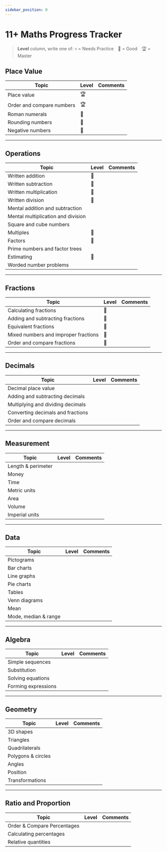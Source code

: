 ```yaml
---
sidebar_position: 0
---
```

# 11+ Maths Progress Tracker

> **Level** column, write one of: 💀 = Needs Practice 🙂 = Good 🏆 = Master  


## Place Value

| Topic | Level | Comments |
|---|---|---|
| Place value | 🏆 |  |
| Order and compare numbers | 🏆 |  |
| Roman numerals | 🙂 |  |
| Rounding numbers | 🙂 |  |
| Negative numbers | 🙂 |  |

---

## Operations

| Topic | Level | Comments |
|---|---|---|
| Written addition | 🙂 |  |
| Written subtraction | 🙂 |  |
| Written multiplication | 🙂 |  |
| Written division | 🙂 |  |
| Mental addition and subtraction |  |  |
| Mental multiplication and division |  |  |
| Square and cube numbers |  |  |
| Multiples | 🙂 |  |
| Factors | 🙂 |  |
| Prime numbers and factor trees |  |  |
| Estimating | 🙂 |  |
| Worded number problems |  |  |

---

## Fractions

| Topic | Level | Comments |
|---|---|---|
| Calculating fractions | 🙂 |  |
| Adding and subtracting fractions | 🙂 |  |
| Equivalent fractions | 🙂 |  |
| Mixed numbers and improper fractions | 🙂 |  |
| Order and compare fractions | 🙂 |  |

---

## Decimals

| Topic | Level | Comments |
|---|---|---|
| Decimal place value |  |  |
| Adding and subtracting decimals |  |  |
| Multiplying and dividing decimals |  |  |
| Converting decimals and fractions |  |  |
| Order and compare decimals |  |  |

---

## Measurement

| Topic | Level | Comments |
|---|---|---|
| Length & perimeter |  |  |
| Money |  |  |
| Time |  |  |
| Metric units |  |  |
| Area |  |  |
| Volume |  |  |
| Imperial units |  |  |

---

## Data

| Topic | Level | Comments |
|---|---|---|
| Pictograms |  |  |
| Bar charts |  |  |
| Line graphs |  |  |
| Pie charts |  |  |
| Tables |  |  |
| Venn diagrams |  |  |
| Mean |  |  |
| Mode, median & range |  |  |

---

## Algebra

| Topic | Level | Comments |
|---|---|---|
| Simple sequences |  |  |
| Substitution |  |  |
| Solving equations |  |  |
| Forming expressions |  |  |

---

## Geometry

| Topic | Level | Comments |
|---|---|---|
| 3D shapes |  |  |
| Triangles |  |  |
| Quadrilaterals |  |  |
| Polygons & circles |  |  |
| Angles |  |  |
| Position |  |  |
| Transformations |  |  |

---

## Ratio and Proportion

| Topic | Level | Comments |
|---|---|---|
| Order & Compare Percentages |  |  |
| Calculating percentages |  |  |
| Relative quantities |  |  |
